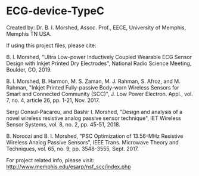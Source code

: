 # ECG-device-TypeC
Created by: Dr. B. I. Morshed, Assoc. Prof., EECE, University of Memphis, Memphis TN USA.

If using this project files, please cite:

B. I. Morshed, "Ultra Low-power Inductively Coupled Wearable ECG Sensor Design with Inkjet Printed Dry Electrodes", National Radio Science Meeting, Boulder, CO, 2019.

B. I. Morshed, B. Harmon, M. S. Zaman, M. J. Rahman, S. Afroz, and M. Rahman, "Inkjet Printed Fully-passive Body-worn Wireless Sensors for Smart and Connected Community (SCC)", J. Low Power Electron. Appl., vol. 7, no. 4, article 26, pp. 1-21, Nov. 2017.

Sergi Consul-Pacareu, and Bashir I. Morshed, "Design and analysis of a novel wireless resistive analog passive sensor technique", IET Wireless Sensor Systems, vol. 8, no. 2, pp. 45-51, 2018.

B. Noroozi and B. I. Morshed, "PSC Optimization of 13.56-MHz Resistive Wireless Analog Passive Sensors", IEEE Trans. Microwave Theory and Techniques, vol. 65, no. 9, pp. 3548-3555, Sept. 2017.

For project related info, please visit: http://www.memphis.edu/esarp/nsf_scc/index.php
